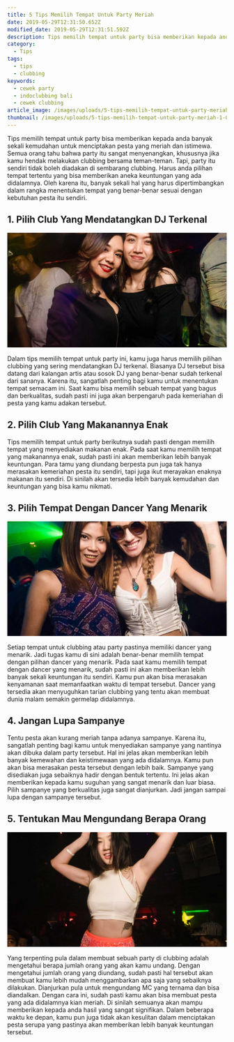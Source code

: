 ```yaml
---
title: 5 Tips Memilih Tempat Untuk Party Meriah
date: 2019-05-29T12:31:50.652Z
modified_date: 2019-05-29T12:31:51.592Z
description: Tips memilih tempat untuk party bisa memberikan kepada anda banyak sekali kemudahan untuk menciptakan pesta yang meriah dan istimewa.
category:
  - Tips
tags:
  - tips
  - clubbing
keywords:
  - cewek party
  - indoclubbing bali
  - cewek clubbing
article_image: /images/uploads/5-tips-memilih-tempat-untuk-party-meriah-3.jpg
thumbnail: /images/uploads/5-tips-memilih-tempat-untuk-party-meriah-1-001.jpg
---
```

Tips memilih tempat untuk party bisa memberikan kepada anda banyak sekali kemudahan untuk menciptakan pesta yang meriah dan istimewa. Semua orang tahu bahwa party itu sangat menyenangkan, khususnya jika kamu hendak melakukan clubbing bersama teman-teman. Tapi, party itu sendiri tidak boleh diadakan di sembarang clubbing. Harus anda pilihan tempat tertentu yang bisa memberikan aneka keuntungan yang ada didalamnya. Oleh karena itu, banyak sekali hal yang harus dipertimbangkan dalam rangka menentukan tempat yang benar-benar sesuai dengan kebutuhan pesta itu sendiri.



## 1. Pilih Club Yang Mendatangkan DJ Terkenal

![5 Tips Memilih Tempat Untuk Party Meriah](/images/uploads/5-tips-memilih-tempat-untuk-party-meriah-3.jpg)

Dalam tips memilih tempat untuk party ini, kamu juga harus memilih pilihan clubbing yang sering mendatangkan DJ terkenal. Biasanya DJ tersebut bisa datang dari kalangan artis atau sosok DJ yang benar-benar sudah terkenal dari sananya. Karena itu, sangatlah penting bagi kamu untuk menentukan tempat semacam ini. Saat kamu bisa memilih sebuah tempat yang bagus dan berkualitas, sudah pasti ini juga akan berpengaruh pada kemeriahan di pesta yang kamu adakan tersebut.



## 2. Pilih Club Yang Makanannya Enak

Tips memilih tempat untuk party berikutnya sudah pasti dengan memilih tempat yang menyediakan makanan enak. Pada saat kamu memilih tempat yang makanannya enak, sudah pasti ini akan memberikan lebih banyak keuntungan. Para tamu yang diundang berpesta pun juga tak hanya merasakan kemeriahan pesta itu sendiri, tapi juga ikut merayakan enaknya makanan itu sendiri. Di sinilah akan tersedia lebih banyak kemudahan dan keuntungan yang bisa kamu nikmati.



## 3. Pilih Tempat Dengan Dancer Yang Menarik

![5 Tips Memilih Tempat Untuk Party Meriah](/images/uploads/5-tips-memilih-tempat-untuk-party-meriah-2.jpg)

Setiap tempat untuk clubbing atau party pastinya memiliki dancer yang menarik. Jadi tugas kamu di sini adalah benar-benar memilih tempat dengan pilihan dancer yang menarik. Pada saat kamu memilih tempat dengan dancer yang menarik, sudah pasti ini akan memberikan lebih banyak sekali keuntungan itu sendiri. Kamu pun akan bisa merasakan kenyamanan saat memanfaatkan waktu di tempat tersebut. Dancer yang tersedia akan menyuguhkan tarian clubbing yang tentu akan membuat dunia malam semakin germelap didalamnya.



## 4. Jangan Lupa Sampanye

Tentu pesta akan kurang meriah tanpa adanya sampanye. Karena itu, sangatlah penting bagi kamu untuk menyediakan sampanye yang nantinya akan dibuka dalam party tersebut. Hal ini jelas akan memberikan lebih banyak kemewahan dan keistimewaan yang ada didalamnya. Kamu pun akan bisa merasakan pesta tersebut dengan lebih baik. Sampanye yang disediakan juga sebaiknya hadir dengan bentuk tertentu. Ini jelas akan memberikan kepada kamu suguhan yang sangat menarik dan luar biasa. Pilih sampanye yang berkualitas juga sangat dianjurkan. Jadi jangan sampai lupa dengan sampanye tersebut.



## 5. Tentukan Mau Mengundang Berapa Orang



![5 Tips Memilih Tempat Untuk Party Meriah](/images/uploads/5-tips-memilih-tempat-untuk-party-meriah-1.jpg)

Yang terpenting pula dalam membuat sebuah party di clubbing adalah mengetahui berapa jumlah orang yang akan kamu undang. Dengan mengetahui jumlah orang yang diundang, sudah pasti hal tersebut akan membuat kamu lebih mudah menggambarkan apa saja yang sebaiknya dilakukan. Dianjurkan pula untuk mengundang MC yang ternama dan bisa diandalkan. Dengan cara ini, sudah pasti kamu akan bisa membuat pesta yang ada didalamnya kian meriah. Di sinilah semuanya akan mampu memberikan kepada anda hasil yang sangat signifikan. Dalam beberapa waktu ke depan, kamu pun juga tidak akan kesulitan dalam menciptakan pesta serupa yang pastinya akan memberikan lebih banyak keuntungan tersebut.
